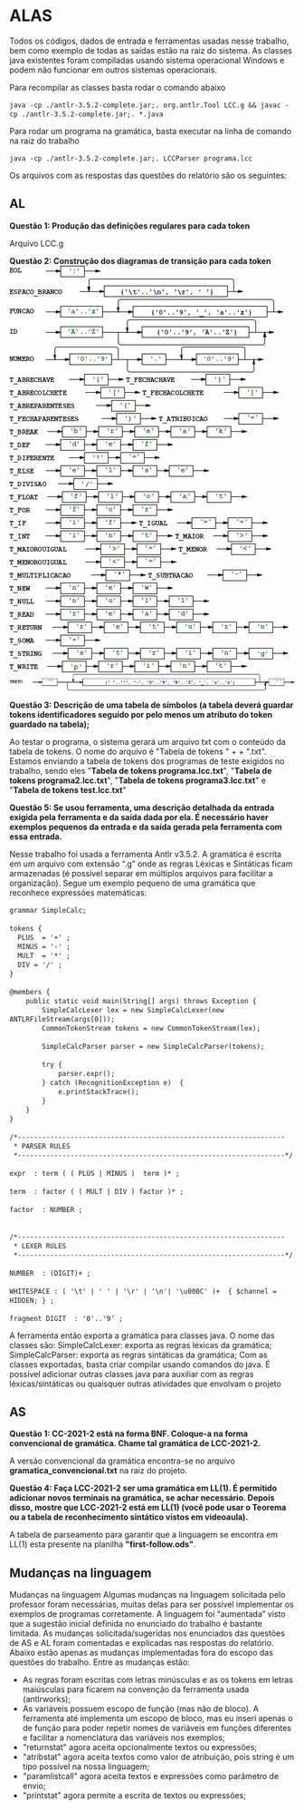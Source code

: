 # ALAS

Todos os códigos, dados de entrada e ferramentas usadas nesse trabalho, bem como exemplo de todas as saídas estão na raiz do sistema. As classes java existentes foram compiladas usando sistema operacional Windows e podem não funcionar em outros sistemas operacionais.

Para recompilar as classes basta rodar o comando abaixo

    java -cp ./antlr-3.5.2-complete.jar;. org.antlr.Tool LCC.g && javac -cp ./antlr-3.5.2-complete.jar;. *.java

Para rodar um programa na gramática, basta executar na linha de comando na raiz do trabalho

    java -cp ./antlr-3.5.2-complete.jar;. LCCParser programa.lcc

Os arquivos com as respostas das questões do relatório são os seguintes: 

## AL 
**Questão 1: Produção das definições regulares para cada token**

Arquivo LCC.g

**Questão 2: Construção dos diagramas de transição para cada token**
![EOL](https://github.com/elizeumadeira/asal/blob/main/gramatica%20antlrworks/rules/EOL.jpg)
![ESPACO_BRANCO](https://github.com/elizeumadeira/asal/blob/main/gramatica%20antlrworks/rules/ESPACO_BRANCO.jpg)
![FUNCAO](https://github.com/elizeumadeira/asal/blob/main/gramatica%20antlrworks/rules/FUNCAO.jpg)
![ID](https://github.com/elizeumadeira/asal/blob/main/gramatica%20antlrworks/rules/ID.jpg)
![NUMERO](https://github.com/elizeumadeira/asal/blob/main/gramatica%20antlrworks/rules/NUMERO.jpg)
![T_ABRECHAVE](https://github.com/elizeumadeira/asal/blob/main/gramatica%20antlrworks/rules/T_ABRECHAVE.jpg)
![T_FECHACHAVE](https://github.com/elizeumadeira/asal/blob/main/gramatica%20antlrworks/rules/T_FECHACHAVE.jpg)
![T_ABRECOLCHETE](https://github.com/elizeumadeira/asal/blob/main/gramatica%20antlrworks/rules/T_ABRECOLCHETE.jpg)
![T_FECHACOLCHETE](https://github.com/elizeumadeira/asal/blob/main/gramatica%20antlrworks/rules/T_FECHACOLCHETE.jpg)
![T_ABREPARENTESES](https://github.com/elizeumadeira/asal/blob/main/gramatica%20antlrworks/rules/T_ABREPARENTESES.jpg)
![T_FECHAPARENTESES](https://github.com/elizeumadeira/asal/blob/main/gramatica%20antlrworks/rules/T_FECHAPARENTESES.jpg)
![T_ATRIBUICAO](https://github.com/elizeumadeira/asal/blob/main/gramatica%20antlrworks/rules/T_ATRIBUICAO.jpg)
![T_BREAK](https://github.com/elizeumadeira/asal/blob/main/gramatica%20antlrworks/rules/T_BREAK.jpg)
![T_DEF](https://github.com/elizeumadeira/asal/blob/main/gramatica%20antlrworks/rules/T_DEF.jpg)
![T_DIFERENTE](https://github.com/elizeumadeira/asal/blob/main/gramatica%20antlrworks/rules/T_DIFERENTE.jpg)
![T_ELSE](https://github.com/elizeumadeira/asal/blob/main/gramatica%20antlrworks/rules/T_ELSE.jpg)
![T_DIVISAO](https://github.com/elizeumadeira/asal/blob/main/gramatica%20antlrworks/rules/T_DIVISAO.jpg)
![T_FLOAT](https://github.com/elizeumadeira/asal/blob/main/gramatica%20antlrworks/rules/T_FLOAT.jpg)
![T_FOR](https://github.com/elizeumadeira/asal/blob/main/gramatica%20antlrworks/rules/T_FOR.jpg)
![T_IF](https://github.com/elizeumadeira/asal/blob/main/gramatica%20antlrworks/rules/T_IF.jpg)
![T_IGUAL](https://github.com/elizeumadeira/asal/blob/main/gramatica%20antlrworks/rules/T_IGUAL.jpg)
![T_INT](https://github.com/elizeumadeira/asal/blob/main/gramatica%20antlrworks/rules/T_INT.jpg)
![T_MAIOR](https://github.com/elizeumadeira/asal/blob/main/gramatica%20antlrworks/rules/T_MAIOR.jpg)
![T_MAIOROUIGUAL](https://github.com/elizeumadeira/asal/blob/main/gramatica%20antlrworks/rules/T_MAIOROUIGUAL.jpg)
![T_MENOR](https://github.com/elizeumadeira/asal/blob/main/gramatica%20antlrworks/rules/T_MENOR.jpg)
![T_MENOROUIGUAL](https://github.com/elizeumadeira/asal/blob/main/gramatica%20antlrworks/rules/T_MENOROUIGUAL.jpg)
![T_MULTIPLICACAO](https://github.com/elizeumadeira/asal/blob/main/gramatica%20antlrworks/rules/T_MULTIPLICACAO.jpg)
![T_SUBTRACAO](https://github.com/elizeumadeira/asal/blob/main/gramatica%20antlrworks/rules/T_SUBTRACAO.jpg)
![T_NEW](https://github.com/elizeumadeira/asal/blob/main/gramatica%20antlrworks/rules/T_NEW.jpg)
![T_NULL](https://github.com/elizeumadeira/asal/blob/main/gramatica%20antlrworks/rules/T_NULL.jpg)
![T_READ](https://github.com/elizeumadeira/asal/blob/main/gramatica%20antlrworks/rules/T_READ.jpg)
![T_RETURN](https://github.com/elizeumadeira/asal/blob/main/gramatica%20antlrworks/rules/T_RETURN.jpg)
![T_SOMA](https://github.com/elizeumadeira/asal/blob/main/gramatica%20antlrworks/rules/T_SOMA.jpg)
![T_STRING](https://github.com/elizeumadeira/asal/blob/main/gramatica%20antlrworks/rules/T_STRING.jpg)
![T_WRITE](https://github.com/elizeumadeira/asal/blob/main/gramatica%20antlrworks/rules/T_WRITE.jpg)
![TEXTO](https://github.com/elizeumadeira/asal/blob/main/gramatica%20antlrworks/rules/TEXTO.jpg)


**Questão 3: Descrição de uma tabela de símbolos (a tabela deverá guardar tokens identificadores seguido por pelo menos um atributo do token guardado na tabela);**

Ao testar o programa, o sistema gerará um arquivo txt com o conteúdo da tabela de tokens. O nome do arquivo é "Tabela de tokens " + <nome do programa> + ".txt". Estamos enviando a tabela de tokens dos programas de teste exigidos no trabalho, sendo eles "**Tabela de tokens programa.lcc.txt**", "**Tabela de tokens programa2.lcc.txt**", "**Tabela de tokens programa3.lcc.txt**" e "**Tabela de tokens test.lcc.txt**"

**Questão 5: Se usou ferramenta, uma descrição detalhada da entrada exigida pela ferramenta e da saída dada por ela. É necessário haver exemplos pequenos da entrada e da saída gerada pela ferramenta com essa entrada.**

Nesse trabalho foi usada a ferramenta Antlr v3.5.2. A gramática é escrita em um arquivo com extensão “.g” onde as regras Léxicas e Sintáticas ficam armazenadas (é possível separar em múltiplos arquivos para facilitar a organização). Segue um exemplo pequeno de uma gramática que reconhece expressões matemáticas:

```
grammar SimpleCalc;

tokens {
  PLUS  = '+' ;
  MINUS = '-' ;
  MULT  = '*' ;
  DIV = '/' ;
}

@members {
    public static void main(String[] args) throws Exception {
        SimpleCalcLexer lex = new SimpleCalcLexer(new ANTLRFileStream(args[0]));
        CommonTokenStream tokens = new CommonTokenStream(lex);

        SimpleCalcParser parser = new SimpleCalcParser(tokens);

        try {
            parser.expr();
        } catch (RecognitionException e)  {
            e.printStackTrace();
        }
    }
}

/*------------------------------------------------------------------
 * PARSER RULES
 *------------------------------------------------------------------*/

expr  : term ( ( PLUS | MINUS )  term )* ;

term  : factor ( ( MULT | DIV ) factor )* ;

factor  : NUMBER ;


/*------------------------------------------------------------------
 * LEXER RULES
 *------------------------------------------------------------------*/

NUMBER  : (DIGIT)+ ;

WHITESPACE : ( '\t' | ' ' | '\r' | '\n'| '\u000C' )+  { $channel = HIDDEN; } ;

fragment DIGIT  : '0'..'9' ;
```

A ferramenta então exporta a gramática para classes java. O nome das classes são: 
SimpleCalcLexer: exporta as regras léxicas da gramática;
SimpleCalcParser: exporta as regras sintáticas da gramática;
Com as classes exportadas, basta criar compilar usando comandos do java. É possível adicionar outras classes java para auxiliar com as regras léxicas/sintáticas ou quaisquer outras atividades que envolvam o projeto


## AS

**Questão 1: CC-2021-2 está na forma BNF. Coloque-a na forma convencional de gramática. Chame tal gramática de LCC-2021-2.**

A versão convencional da gramática encontra-se no arquivo **gramatica_convencional.txt** na raiz do projeto.

**Questão 4: Faça LCC-2021-2 ser uma gramática em LL(1). É permitido adicionar novos terminais na gramática, se achar necessário. Depois disso, mostre que LCC-2021-2 está em LL(1) (você pode usar o Teorema ou a tabela de reconhecimento sintático vistos em videoaula).**

A tabela de parseamento para garantir que a linguagem se encontra em LL(1) esta presente na planilha **"first-follow.ods"**.

## Mudanças na linguagem

Mudanças na linguagem
Algumas mudanças na linguagem solicitada pelo professor foram necessárias, muitas delas para ser possível implementar os exemplos de programas corretamente. A linguagem foi “aumentada” visto que a sugestão inicial definida no enunciado do trabalho é bastante limitada. As mudanças solicitada/sugeridas nos enunciados das questões de AS e AL foram comentadas e explicadas nas respostas do relatório. Abaixo estão apenas as mudanças implementadas fora do escopo das questões do trabalho.
Entre as mudanças estão:
- As regras foram escritas com letras minúsculas e as os tokens em letras maiúsculas para ficarem na convenção da ferramenta usada (antlrworks);
- As variáveis possuem escopo de função (mas não de bloco). A ferramenta até implementa um escopo de bloco, mas eu inseri apenas o de função para poder repetir nomes de variáveis em funções diferentes e facilitar a nomenclatura das variáveis nos exemplos;
- "returnstat" agora aceita opcionalmente textos ou expressões;
- "atribstat" agora aceita textos como valor de atribuição, pois string é um tipo possível na nossa linguagem;
- "paramlistcall" agora aceita textos e expressões como parâmetro de envio;
- "printstat" agora permite a escrita de textos ou expressões;